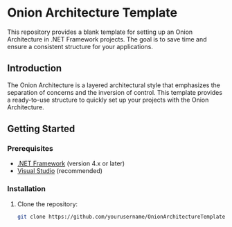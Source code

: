 # Onion Architecture Template

This repository provides a blank template for setting up an Onion Architecture in .NET Framework projects. The goal is to save time and ensure a consistent structure for your applications.

## Introduction

The Onion Architecture is a layered architectural style that emphasizes the separation of concerns and the inversion of control. This template provides a ready-to-use structure to quickly set up your projects with the Onion Architecture.

## Getting Started

### Prerequisites

- [.NET Framework](https://dotnet.microsoft.com/download/dotnet-framework) (version 4.x or later)
- [Visual Studio](https://visualstudio.microsoft.com/) (recommended)

### Installation

1. Clone the repository:

   ```sh
   git clone https://github.com/yourusername/OnionArchitectureTemplate.git

